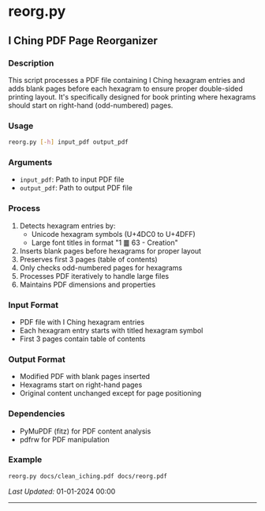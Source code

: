 # reorg.py

## I Ching PDF Page Reorganizer

### Description
This script processes a PDF file containing I Ching hexagram entries and adds blank pages before each hexagram to ensure proper double-sided printing layout. It's specifically designed for book printing where hexagrams should start on right-hand (odd-numbered) pages.

### Usage
```bash
reorg.py [-h] input_pdf output_pdf
```

### Arguments
- `input_pdf`: Path to input PDF file
- `output_pdf`: Path to output PDF file

### Process
1. Detects hexagram entries by:
   - Unicode hexagram symbols (U+4DC0 to U+4DFF)
   - Large font titles in format "1 ䷀ 63 - Creation"
2. Inserts blank pages before hexagrams for proper layout
3. Preserves first 3 pages (table of contents)
4. Only checks odd-numbered pages for hexagrams
5. Processes PDF iteratively to handle large files
6. Maintains PDF dimensions and properties

### Input Format
- PDF file with I Ching hexagram entries
- Each hexagram entry starts with titled hexagram symbol
- First 3 pages contain table of contents

### Output Format
- Modified PDF with blank pages inserted
- Hexagrams start on right-hand pages
- Original content unchanged except for page positioning

### Dependencies
- PyMuPDF (fitz) for PDF content analysis
- pdfrw for PDF manipulation

### Example
```bash
reorg.py docs/clean_iching.pdf docs/reorg.pdf
```

*Last Updated:* 01-01-2024 00:00

---

